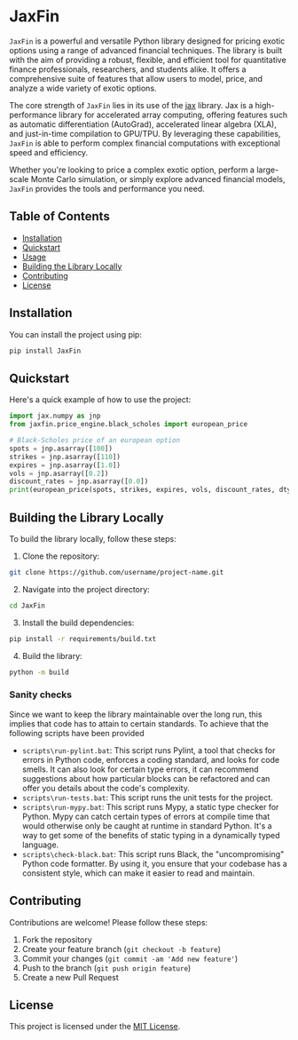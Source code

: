 # JaxFin

`JaxFin` is a powerful and versatile Python library designed for pricing exotic options using a range of advanced financial techniques. The library is built with the aim of providing a robust, flexible, and efficient tool for quantitative finance professionals, researchers, and students alike. It offers a comprehensive suite of features that allow users to model, price, and analyze a wide variety of exotic options.

The core strength of `JaxFin` lies in its use of the [jax](https://github.com/google/jax) library. Jax is a high-performance library for accelerated array computing, offering features such as automatic differentiation (AutoGrad), accelerated linear algebra (XLA), and just-in-time compilation to GPU/TPU. By leveraging these capabilities, `JaxFin` is able to perform complex financial computations with exceptional speed and efficiency.

Whether you're looking to price a complex exotic option, perform a large-scale Monte Carlo simulation, or simply explore advanced financial models, `JaxFin` provides the tools and performance you need.

## Table of Contents

- [Installation](#installation)
- [Quickstart](#quickstart)
- [Usage](#usage)
- [Building the Library Locally](#building-the-library-locally)
- [Contributing](#contributing)
- [License](#license)

## Installation

You can install the project using pip:

```bash
pip install JaxFin
```

## Quickstart

Here's a quick example of how to use the project:

```python
import jax.numpy as jnp
from jaxfin.price_engine.black_scholes import european_price

# Black-Scholes price of an european option
spots = jnp.asarray([100])
strikes = jnp.asarray([110])
expires = jnp.asarray([1.0])
vols = jnp.asarray([0.2])
discount_rates = jnp.asarray([0.0])
print(european_price(spots, strikes, expires, vols, discount_rates, dtype=jnp.float32))
```

## Building the Library Locally

To build the library locally, follow these steps:

1. Clone the repository:

```bash
git clone https://github.com/username/project-name.git
```

2. Navigate into the project directory:

```bash
cd JaxFin
```

3. Install the build dependencies:

```bash
pip install -r requirements/build.txt
```

4. Build the library:

```bash
python -m build
```

### Sanity checks

Since we want to keep the library maintainable over the long run, this implies that code has to attain to certain standards.
To achieve that the following scripts have been provided

- `scripts\run-pylint.bat`: This script runs Pylint, a tool that checks for errors in Python code, enforces a coding standard, and looks for code smells. It can also look for certain type errors, it can recommend suggestions about how particular blocks can be refactored and can offer you details about the code's complexity.
- `scripts\run-tests.bat`: This script runs the unit tests for the project.
- `scripts\run-mypy.bat`: This script runs Mypy, a static type checker for Python. Mypy can catch certain types of errors at compile time that would otherwise only be caught at runtime in standard Python. It's a way to get some of the benefits of static typing in a dynamically typed language.
- `scripts\check-black.bat`: This script runs Black, the "uncompromising" Python code formatter. By using it, you ensure that your codebase has a consistent style, which can make it easier to read and maintain.

## Contributing

Contributions are welcome! Please follow these steps:

1. Fork the repository
2. Create your feature branch (`git checkout -b feature`)
3. Commit your changes (`git commit -am 'Add new feature'`)
4. Push to the branch (`git push origin feature`)
5. Create a new Pull Request

## License

This project is licensed under the [MIT License](LICENSE).
